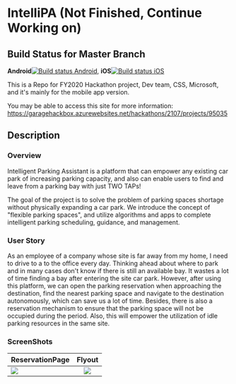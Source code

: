 # IntelliPA (Not Finished, Continue Working on)
## Build Status for Master Branch
**Android**[![Build status Android](https://build.appcenter.ms/v0.1/apps/caaa7220-5ff2-45f9-a59b-dadcd86006c5/branches/master/badge)](https://appcenter.ms), 
**iOS**[![Build status iOS](https://build.appcenter.ms/v0.1/apps/51535e36-1eda-4f07-8eb5-bd6564a4f80b/branches/master/badge)](https://appcenter.ms)

This is a Repo for FY2020 Hackathon project, Dev team, CSS, Microsoft, and it's mainly for the mobile app version.

You may be able to access this site for more information:
https://garagehackbox.azurewebsites.net/hackathons/2107/projects/95035

## Description
### Overview
Intelligent Parking Assistant is a platform that can empower any existing car park of increasing parking capacity, and also can enable users to find and leave from a parking bay with just TWO TAPs!

The goal of the project is to solve the problem of parking spaces shortage without physically expanding a car park. We introduce the concept of "flexible parking spaces", and utilize algorithms and apps to complete intelligent parking scheduling, guidance, and management.

### User Story
As an employee of a company whose site is far away from my home, I need to drive to a to the office every day. Thinking ahead about where to park and in many cases don't know if there is still an available bay. It wastes a lot of time finding a bay after entering the site car park. However, after using this platform, we can open the parking reservation when approaching the destination, find the nearest parking space and navigate to the destination autonomously, which can save us a lot of time. Besides, there is also a reservation mechanism to ensure that the parking space will not be occupied during the period. Also, this will empower the utilization of idle parking resources in the same site.

### ScreenShots
|  ReservationPage     | Flyout     |
| :------------- | :----------: |
|  ![](https://github.com/Zikun-Huang/IntelliPA/blob/dev/ScreenShots/reservationSSsmall.png) | ![](https://github.com/Zikun-Huang/IntelliPA/blob/dev/ScreenShots/flyoutSSsmall.png)   |
